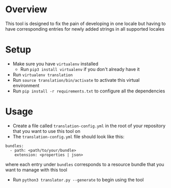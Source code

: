 # Overview
This tool is designed to fix the pain of developing in one locale but having to have corresponding entries for newly added strings in all supported locales

# Setup
* Make sure you have `virtualenv` installed
    * Run `pip3 install virtualenv` if you don't already have it
* Run `virtualenv translation`
* Run `source translation/bin/activate` to activate this virtual environment
* Run `pip install -r requirements.txt` to configure all the dependencies

# Usage
* Create a file called `translation-config.yml` in the root of your repository that you want to use this tool on
* The `translation-config.yml` file should look like this:
```
bundles:
  - path: <path/to/your/bundle>
    extension: <properties | json>
```
where each entry under `bundles` corresponds to a resource bundle that you want to manage with this tool
* Run `python3 translator.py --generate` to begin using the tool
